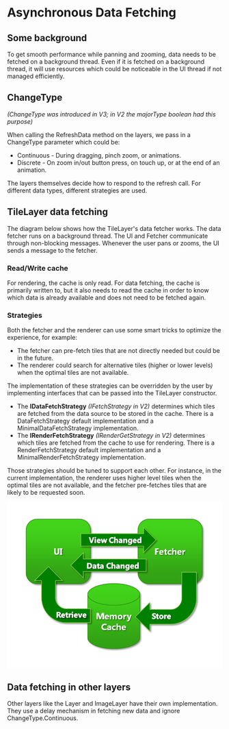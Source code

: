 # Asynchronous Data Fetching

## Some background

To get smooth performance while panning and zooming, data needs to be fetched on a background thread. Even if it is fetched on a background thread, it will use resources which could be noticeable in the UI thread if not managed efficiently.

## ChangeType 

*(ChangeType was introduced in V3; in V2 the majorType boolean had this purpose)*

When calling the RefreshData method on the layers, we pass in a ChangeType parameter which could be:

- Continuous - During dragging, pinch zoom, or animations.
- Discrete - On zoom in/out button press, on touch up, or at the end of an animation.

The layers themselves decide how to respond to the refresh call. For different data types, different strategies are used.

## TileLayer data fetching
The diagram below shows how the TileLayer's data fetcher works. The data fetcher runs on a background thread. The UI and Fetcher communicate through non-blocking messages. Whenever the user pans or zooms, the UI sends a message to the fetcher.

### Read/Write cache
For rendering, the cache is only read. For data fetching, the cache is primarily written to, but it also needs to read the cache in order to know which data is already available and does not need to be fetched again.

### Strategies
Both the fetcher and the renderer can use some smart tricks to optimize the experience, for example:

- The fetcher can pre-fetch tiles that are not directly needed but could be in the future.
- The renderer could search for alternative tiles (higher or lower levels) when the optimal tiles are not available. 

The implementation of these strategies can be overridden by the user by implementing interfaces that can be passed into the TileLayer constructor.

- The **IDataFetchStrategy** *(IFetchStrategy in V2)* determines which tiles are fetched from the data source to be stored in the cache. There is a DataFetchStrategy default implementation and a MinimalDataFetchStrategy implementation.
- The **IRenderFetchStrategy** *(IRenderGetStrategy in V2)* determines which tiles are fetched from the cache to use for rendering. There is a RenderFetchStrategy default implementation and a MinimalRenderFetchStrategy implementation.

Those strategies should be tuned to support each other. For instance, in the current implementation, the renderer uses higher level tiles when the optimal tiles are not available, and the fetcher pre-fetches tiles that are likely to be requested soon.

![mapsui async fetching architecture](images/brutile_fetcher.png)

## Data fetching in other layers
Other layers like the Layer and ImageLayer have their own implementation. They use a delay mechanism in fetching new data and ignore ChangeType.Continuous.
